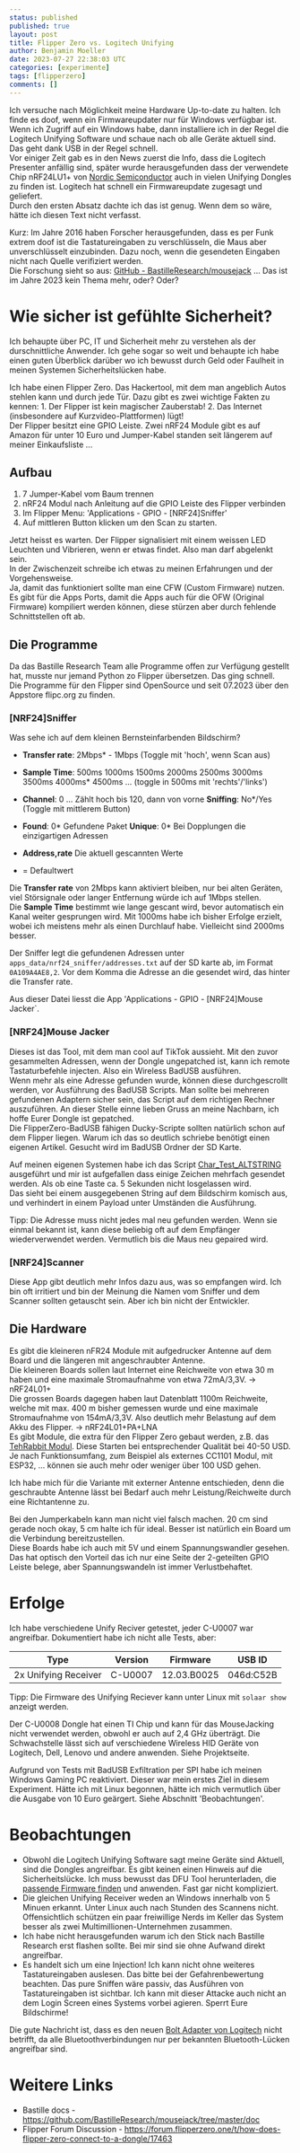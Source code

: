 ```yaml
---
status: published
published: true
layout: post
title: Flipper Zero vs. Logitech Unifying
author: Benjamin Moeller
date: 2023-07-27 22:38:03 UTC
categories: [experimente]
tags: [flipperzero]
comments: []
---
```


Ich versuche nach Möglichkeit meine Hardware Up-to-date zu halten. Ich finde es doof, wenn ein Firmwareupdater nur für Windows verfügbar ist. Wenn ich Zugriff auf ein Windows habe, dann installiere ich in der Regel die Logitech Unifying Software und schaue nach ob alle Geräte aktuell sind. Das geht dank USB in der Regel schnell.  
Vor einiger Zeit gab es in den News zuerst die Info, dass die Logitech Presenter anfällig sind, später wurde herausgefunden dass der verwendete Chip nRF24LU1+ von [Nordic Semiconductor](https://www.nordicsemi.com/) auch in vielen Unifying Dongles zu finden ist. Logitech hat schnell ein Firmwareupdate zugesagt und geliefert.  
Durch den ersten Absatz dachte ich das ist genug. Wenn dem so wäre, hätte ich diesen Text nicht verfasst.  

Kurz: Im Jahre 2016 haben Forscher herausgefunden, dass es per Funk extrem doof ist die Tastatureingaben zu verschlüsseln, die Maus aber unverschlüsselt einzubinden. Dazu noch, wenn die gesendeten Eingaben nicht nach Quelle verifiziert werden.  
Die Forschung sieht so aus: [GitHub - BastilleResearch/mousejack](https://github.com/BastilleResearch/mousejack#flash-a-logitech-unifying-dongle-back-to-the-original-firmware) ... Das ist im Jahre 2023 kein Thema mehr, oder? Oder?  


# Wie sicher ist gefühlte Sicherheit?

Ich behaupte über PC, IT und Sicherheit mehr zu verstehen als der durschnittliche Anwender. Ich gehe sogar so weit und behaupte ich habe einen guten Überblick darüber wo ich bewusst durch Geld oder Faulheit in meinen Systemen Sicherheitslücken habe.

Ich habe einen Flipper Zero. Das Hackertool, mit dem man angeblich Autos stehlen kann und durch jede Tür. Dazu gibt es zwei wichtige Fakten zu kennen: 1. Der Flipper ist kein magischer Zauberstab! 2. Das Internet (insbesondere auf Kurzvideo-Plattformen) lügt!  
Der Flipper besitzt eine GPIO Leiste. Zwei nRF24 Module gibt es auf Amazon für unter 10 Euro und Jumper-Kabel standen seit längerem auf meiner Einkaufsliste ...  

## Aufbau 

1. 7 Jumper-Kabel vom Baum trennen
1. nRF24 Modul nach Anleitung auf die GPIO Leiste des Flipper verbinden
1. Im Flipper Menu: 'Applications - GPIO - [NRF24]Sniffer'
1. Auf mittleren Button klicken um den Scan zu starten.

Jetzt heisst es warten. Der Flipper signalisiert mit einem weissen LED Leuchten und Vibrieren, wenn er etwas findet. Also man darf abgelenkt sein.  
In der Zwischenzeit schreibe ich etwas zu meinen Erfahrungen und der Vorgehensweise.  
Ja, damit das funktioniert sollte man eine CFW (Custom Firmware) nutzen. Es gibt für die Apps Ports, damit die Apps auch für die OFW (Original Firmware) kompiliert werden können, diese stürzen aber durch fehlende Schnittstellen oft ab.  

## Die Programme

Da das Bastille Research Team alle Programme offen zur Verfügung gestellt hat, musste nur jemand Python zo Flipper übersetzen. Das ging schnell.  
Die Programme für den Flipper sind OpenSource und seit 07.2023 über den Appstore flipc.org zu finden.  

### [NRF24]Sniffer

Was sehe ich auf dem kleinen Bernsteinfarbenden Bildschirm?  
* **Transfer rate**: 2Mbps* - 1Mbps (Toggle mit 'hoch', wenn Scan aus)
* **Sample Time**: 500ms 1000ms 1500ms 2000ms 2500ms 3000ms 3500ms 4000ms* 4500ms ... (toggle in 500ms mit 'rechts'/'links')
* **Channel**: 0 ... Zählt hoch bis 120, dann von vorne **Sniffing**: No*/Yes (Toggle mit mittlerem Button)
* **Found**: 0* Gefundene Paket **Unique**: 0* Bei Dopplungen die einzigartigen Adressen
* **Address,rate** Die aktuell gescannten Werte

* = Defaultwert

Die **Transfer rate** von 2Mbps kann aktiviert bleiben, nur bei alten Geräten, viel Störsignale oder langer Entfernung würde ich auf 1Mbps stellen.  
Die **Sample Time** bestimmt wie lange gescant wird, bevor automatisch ein Kanal weiter gesprungen wird. Mit 1000ms habe ich bisher Erfolge erzielt, wobei ich meistens mehr als einen Durchlauf habe. Vielleicht sind 2000ms besser.  

Der Sniffer legt die gefundenen Adressen unter `apps_data/nrf24_sniffer/addresses.txt` auf der SD karte ab, im Format `0A109A4AE8,2`. Vor dem Komma die Adresse an die gesendet wird, das hinter die Transfer rate.  

Aus dieser Datei liesst die App 'Applications - GPIO - [NRF24]Mouse Jacker`.

### [NRF24]Mouse Jacker

Dieses ist das Tool, mit dem man cool auf TikTok aussieht. Mit den zuvor gesammelten Adressen, wenn der Dongle ungepatched ist, kann ich remote Tastaturbefehle injecten. Also ein Wireless BadUSB ausführen.  
Wenn mehr als eine Adresse gefunden wurde, können diese durchgescrollt werden, vor Ausführung des BadUSB Scripts. Man sollte bei mehreren gefundenen Adaptern sicher sein, das Script auf dem richtigen Rechner auszuführen. An dieser Stelle einne lieben Gruss an meine Nachbarn, ich hoffe Eurer Dongle ist gepatched.  
Die FlipperZero-BadUSB fähigen Ducky-Scripte sollten natürlich schon auf dem Flipper liegen. Warum ich das so deutlich schriebe benötigt einen eigenen Artikel. Gesucht wird im BadUSB Ordner der SD Karte.  

Auf meinen eigenen Systemen habe ich das Script [Char_Test_ALTSTRING](https://github.com/UberGuidoZ/Flipper/blob/main/BadUSB/Char_Test_ALTSTRING.txt) ausgeführt und mir ist aufgefallen dass einige Zeichen mehrfach gesendet werden. Als ob eine Taste ca. 5 Sekunden nicht losgelassen wird.  
Das sieht bei einem ausgegebenen String auf dem Bildschirm komisch aus, und verhindert in einem Payload unter Umständen die Ausführung.  

Tipp: Die Adresse muss nicht jedes mal neu gefunden werden. Wenn sie einmal bekannt ist, kann diese beliebig oft auf dem Empfänger wiederverwendet werden. Vermutlich bis die Maus neu gepaired wird.  

### [NRF24]Scanner

Diese App gibt deutlich mehr Infos dazu aus, was so empfangen wird. Ich bin oft irritiert und bin der Meinung die Namen vom Sniffer und dem Scanner sollten getauscht sein. Aber ich bin nicht der Entwickler.  

## Die Hardware

Es gibt die kleineren nFR24 Module mit aufgedrucker Antenne auf dem Board und die längeren mit angeschraubter Antenne.  
Die kleineren Boards sollen laut Internet eine Reichweite von etwa 30 m haben und eine maximale Stromaufnahme von etwa 72mA/3,3V. -> nRF24L01+  
Die grossen Boards dagegen haben laut Datenblatt 1100m Reichweite, welche mit max. 400 m bisher gemessen wurde und eine maximale Stromaufnahme von 154mA/3,3V. Also deutlich mehr Belastung auf dem Akku des Flipper. -> nRF24L01+PA+LNA  
Es gibt Module, die extra für den Flipper Zero gebaut werden, z.B. das [TehRabbit Modul](https://rabbit-labs.com/). Diese Starten bei entsprechender Qualität bei 40-50 USD. Je nach Funktionsumfang, zum Beispiel als externes CC1101 Modul, mit ESP32, ... können sie auch mehr oder weniger über 100 USD gehen.  

Ich habe mich für die Variante mit externer Antenne entschieden, denn die geschraubte Antenne lässt bei Bedarf auch mehr Leistung/Reichweite durch eine Richtantenne zu.  

Bei den Jumperkabeln kann man nicht viel falsch machen. 20 cm sind gerade noch okay, 5 cm halte ich für ideal. Besser ist natürlich ein Board um die Verbindung bereitzustellen.  
Diese Boards habe ich auch mit 5V und einem Spannungswandler gesehen. Das hat optisch den Vorteil das ich nur eine Seite der 2-geteilten GPIO Leiste belege, aber Spannungswandeln ist immer Verlustbehaftet.  


# Erfolge

Ich habe verschiedene Unify Reciver getestet, jeder C-U0007 war angreifbar. Dokumentiert habe ich nicht alle Tests, aber:

| Type | Version | Firmware | USB ID |
| --- | --- | --- | --- |
| 2x Unifying Receiver | C-U0007 | 12.03.B0025 | 046d:C52B |

Tipp: Die Firmware des Unifying Reciever kann unter Linux mit `solaar show` anzeigt werden.  

Der C-U0008 Dongle hat einen TI Chip und kann für das MouseJacking nicht verwendet werden, obwohl er auch auf 2,4 GHz überträgt. Die Schwachstelle lässt sich auf verschiedene Wireless HID Geräte von Logitech, Dell, Lenovo und andere anwenden. Siehe Projektseite.

Aufgrund von Tests mit BadUSB Exfiltration per SPI habe ich meinen Windows Gaming PC reaktiviert. Dieser war mein erstes Ziel in diesem Experiment. Hätte ich mit Linux begonnen, hätte ich mich vermutlich über die Ausgabe von 10 Euro geärgert. Siehe Abschnitt 'Beobachtungen'.  

# Beobachtungen

* Obwohl die Logitech Unifying Software sagt meine Geräte sind Aktuell, sind die Dongles angreifbar.
  Es gibt keinen einen Hinweis auf die Sicherheitslücke. Ich muss bewusst das DFU Tool herunterladen, die [passende Firmware finden](https://github.com/Logitech/fw_updates) und anwenden. Fast gar nicht kompliziert.
* Die gleichen Unifying Receiver weden an Windows innerhalb von 5 Minuen erkannt. Unter Linux auch nach Stunden des Scannens nicht.
  Offensichtlich schützen ein paar freiwillige Nerds im Keller das System besser als zwei Multimillionen-Unternehmen zusammen. 
* Ich habe nicht herausgefunden warum ich den Stick nach Bastille Research erst flashen sollte. Bei mir sind sie ohne Aufwand direkt angreifbar.
* Es handelt sich um eine Injection! Ich kann nicht ohne weiteres Tastatureingaben auslesen. Das bitte bei der Gefahrenbewertung beachten. Das pure Sniffen wäre passiv, das Ausführen von Tastatureingaben ist sichtbar. Ich kann mit dieser Attacke auch nicht an dem Login Screen eines Systems vorbei agieren. Sperrt Eure Bildschirme!

Die gute Nachricht ist, dass es den neuen [Bolt Adapter von Logitech](https://www.logitech.com/de-de/products/mice/logi-bolt-usb-receiver.html) nicht betrifft, da alle Bluetoothverbindungen nur per bekannten Bluetooth-Lücken angreifbar sind.


# Weitere Links

* Bastille docs - https://github.com/BastilleResearch/mousejack/tree/master/doc
* Flipper Forum Discussion - https://forum.flipperzero.one/t/how-does-flipper-zero-connect-to-a-dongle/17463

